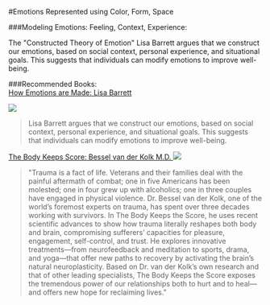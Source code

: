 #Emotions Represented using Color, Form, Space


###Modeling Emotions:  Feeling, Context, Experience:

The "Constructed Theory of Emotion"  Lisa Barrett argues that we construct our emotions, based on social context, personal experience, and situational goals. This suggests that individuals can modify emotions to improve well-being.

###Recommended Books:  
 [How Emotions are Made:  Lisa Barrett](https://www.amazon.com/How-Emotions-Are-Made-Secret-ebook/dp/B00QPHURT6)
 
 ![](https://images-na.ssl-images-amazon.com/images/I/41b4x8kJXrL.SR160,240_BG243,243,243.jpg)

>Lisa Barrett argues that we construct our emotions, based on social context, personal experience, and situational goals. This suggests that individuals can modify emotions to improve well-being.

[The Body Keeps Score: 
Bessel van der Kolk M.D. 
](https://www.amazon.com/Body-Keeps-Score-Healing-Trauma/dp/0143127748)
![](https://images-na.ssl-images-amazon.com/images/I/71oE1a7BYYL._AC_UL115_.jpg)


>"Trauma is a fact of life. Veterans and their families deal with the painful aftermath of combat; one in five Americans has been molested; one in four grew up with alcoholics; one in three couples have engaged in physical violence. Dr. Bessel van der Kolk, one of the world’s foremost experts on trauma, has spent over three decades working with survivors. In The Body Keeps the Score, he uses recent scientific advances to show how trauma literally reshapes both body and brain, compromising sufferers’ capacities for pleasure, engagement, self-control, and trust. He explores innovative treatments—from neurofeedback and meditation to sports, drama, and yoga—that offer new paths to recovery by activating the brain’s natural neuroplasticity. Based on Dr. van der Kolk’s own research and that of other leading specialists, The Body Keeps the Score exposes the tremendous power of our relationships both to hurt and to heal—and offers new hope for reclaiming lives."






